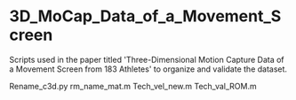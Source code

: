 # 3D_MoCap_Data_of_a_Movement_Screen
Scripts used in the paper titled 'Three-Dimensional Motion Capture Data of a Movement Screen from 183 Athletes' to organize and validate the dataset.

Rename_c3d.py
rm_name_mat.m
Tech_vel_new.m
Tech_val_ROM.m

